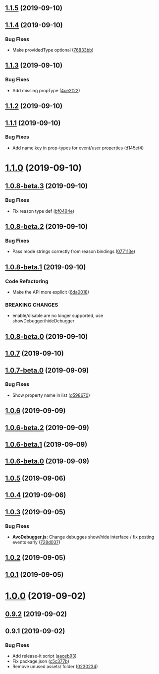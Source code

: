 ## [1.1.5](https://github.com/avohq/react-native-analytics-debugger/compare/1.1.4...1.1.5) (2019-09-10)



## [1.1.4](https://github.com/avohq/react-native-analytics-debugger/compare/1.1.3...1.1.4) (2019-09-10)


### Bug Fixes

* Make providedType optional ([76833bb](https://github.com/avohq/react-native-analytics-debugger/commit/76833bb))



## [1.1.3](https://github.com/avohq/react-native-analytics-debugger/compare/1.1.2...1.1.3) (2019-09-10)


### Bug Fixes

* Add missing propType ([4ce2f22](https://github.com/avohq/react-native-analytics-debugger/commit/4ce2f22))



## [1.1.2](https://github.com/avohq/react-native-analytics-debugger/compare/1.1.1...1.1.2) (2019-09-10)



## [1.1.1](https://github.com/avohq/react-native-analytics-debugger/compare/1.1.0...1.1.1) (2019-09-10)


### Bug Fixes

* Add name key in prop-types for event/user properties ([d145ef4](https://github.com/avohq/react-native-analytics-debugger/commit/d145ef4))



# [1.1.0](https://github.com/avohq/react-native-analytics-debugger/compare/1.0.8-beta.3...1.1.0) (2019-09-10)



## [1.0.8-beta.3](https://github.com/avohq/react-native-analytics-debugger/compare/1.0.8-beta.2...1.0.8-beta.3) (2019-09-10)


### Bug Fixes

* Fix reason type def ([bf0494e](https://github.com/avohq/react-native-analytics-debugger/commit/bf0494e))



## [1.0.8-beta.2](https://github.com/avohq/react-native-analytics-debugger/compare/1.0.8-beta.1...1.0.8-beta.2) (2019-09-10)


### Bug Fixes

* Pass mode strings correctly from reason bindings ([077113e](https://github.com/avohq/react-native-analytics-debugger/commit/077113e))



## [1.0.8-beta.1](https://github.com/avohq/react-native-analytics-debugger/compare/1.0.8-beta.0...1.0.8-beta.1) (2019-09-10)


### Code Refactoring

* Make the API more explicit ([6da0018](https://github.com/avohq/react-native-analytics-debugger/commit/6da0018))


### BREAKING CHANGES

* enable/disable are no longer supported, use showDebugger/hideDebugger



## [1.0.8-beta.0](https://github.com/avohq/react-native-analytics-debugger/compare/1.0.7...1.0.8-beta.0) (2019-09-10)



## [1.0.7](https://github.com/avohq/react-native-analytics-debugger/compare/1.0.7-beta.0...1.0.7) (2019-09-10)



## [1.0.7-beta.0](https://github.com/avohq/react-native-analytics-debugger/compare/1.0.6...1.0.7-beta.0) (2019-09-09)


### Bug Fixes

* Show property name in list ([d598670](https://github.com/avohq/react-native-analytics-debugger/commit/d598670))



## [1.0.6](https://github.com/avohq/react-native-analytics-debugger/compare/1.0.6-beta.2...1.0.6) (2019-09-09)



## [1.0.6-beta.2](https://github.com/avohq/react-native-analytics-debugger/compare/1.0.6-beta.1...1.0.6-beta.2) (2019-09-09)



## [1.0.6-beta.1](https://github.com/avohq/react-native-analytics-debugger/compare/1.0.6-beta.0...1.0.6-beta.1) (2019-09-09)



## [1.0.6-beta.0](https://github.com/avohq/react-native-analytics-debugger/compare/1.0.5...1.0.6-beta.0) (2019-09-09)



## [1.0.5](https://github.com/avohq/react-native-analytics-debugger/compare/1.0.4...1.0.5) (2019-09-06)



## [1.0.4](https://github.com/avohq/react-native-analytics-debugger/compare/1.0.3...1.0.4) (2019-09-06)



## [1.0.3](https://github.com/avohq/react-native-analytics-debugger/compare/1.0.2...1.0.3) (2019-09-05)


### Bug Fixes

* **AvoDebugger.js:** Change debugges show/hide interface / fix posting events early ([728d037](https://github.com/avohq/react-native-analytics-debugger/commit/728d037))



## [1.0.2](https://github.com/avohq/react-native-analytics-debugger/compare/1.0.1...1.0.2) (2019-09-05)



## [1.0.1](https://github.com/avohq/react-native-analytics-debugger/compare/1.0.0...1.0.1) (2019-09-05)



# [1.0.0](https://github.com/avohq/avo-react-native-debugger/compare/0.9.1...1.0.0) (2019-09-02)



## [0.9.2](https://github.com/avohq/avo-react-native-debugger/compare/0.9.1...0.9.2) (2019-09-02)



## 0.9.1 (2019-09-02)


### Bug Fixes

* Add release-it script ([aaceb93](https://github.com/avohq/avo-react-native-debugger/commit/aaceb93))
* Fix package.json ([c5c377b](https://github.com/avohq/avo-react-native-debugger/commit/c5c377b))
* Remove unused assets/ folder ([0230234](https://github.com/avohq/avo-react-native-debugger/commit/0230234))



